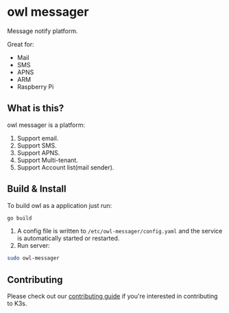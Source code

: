 owl messager
===============================================

Message notify platform.

Great for:

* Mail
* SMS
* APNS
* ARM
* Raspberry Pi

What is this?
---

owl messager is a platform:

1. Support email.
1. Support SMS.
1. Support APNS.
1. Support Multi-tenant.
1. Support Account list(mail sender).

Build & Install
--------------

To build owl as a application just run:

```bash
go build
```

1. A config file is written to `/etc/owl-messager/config.yaml` and the service is automatically started or restarted.
1. Run server:

```bash
sudo owl-messager
```

Contributing
------------

Please check out our [contributing guide](CONTRIBUTING.md) if you're interested in contributing to K3s.
